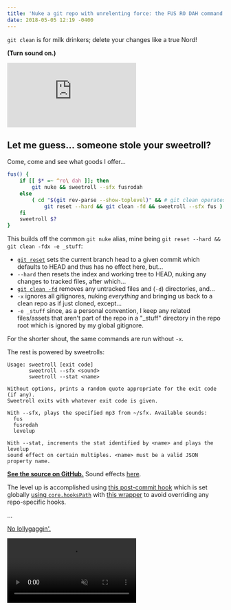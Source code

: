 ```yaml
---
title: 'Nuke a git repo with unrelenting force: the FUS RO DAH command'
date: 2018-05-05 12:19 -0400
---
```


`git clean` is for milk drinkers; delete your changes like a true Nord!

<!-- end -->

**(Turn sound on.)**

<p class="video-embed">
  <iframe src="https://www.youtube.com/embed/6uxOwzALvcc?rel=0&amp;showinfo=0" frameborder="0" allow="autoplay; encrypted-media" allowfullscreen></iframe>
</p>

## Let me guess... someone stole your sweetroll?

Come, come and see what goods I offer...

```bash
fus() {
	if [[ $* =~ ^ro\ dah ]]; then
		git nuke && sweetroll --sfx fusrodah
	else
		( cd "$(git rev-parse --show-toplevel)" && # git clean operates in current dir
			git reset --hard && git clean -fd && sweetroll --sfx fus )
	fi
	sweetroll $?
}
```

This builds off the common `git nuke` alias, mine being `git reset --hard && git clean -fdx -e _stuff`:

- [`git reset`](https://git-scm.com/docs/git-reset#_description) sets the current branch head to a given commit which defaults to HEAD and thus has no effect here, but...
- `--hard` then resets the index and working tree to HEAD, nuking any changes to tracked files, after which...
- [`git clean -fd`](https://git-scm.com/docs/git-clean) removes any untracked files and (`-d`) directories, and...
- `-x` ignores all gitignores, nuking _everything_ and bringing us back to a clean repo as if just cloned, except...
- `-e _stuff` since, as a personal convention, I keep any related files/assets that aren't part of the repo in a "_stuff" directory in the repo root which is ignored by my global gitignore.

For the shorter shout, the same commands are run without `-x`.

The rest is powered by sweetrolls:

```text
Usage: sweetroll [exit code]
       sweetroll --sfx <sound>
       sweetroll --stat <name>

Without options, prints a random quote appropriate for the exit code (if any).
Sweetroll exits with whatever exit code is given.

With --sfx, plays the specified mp3 from ~/sfx. Available sounds:
  fus
  fusrodah
  levelup

With --stat, increments the stat identified by <name> and plays the levelup
sound effect on certain multiples. <name> must be a valid JSON property name.
```

**[See the source on GitHub.](https://github.com/maxkagamine/dotfiles/blob/master/home/bin/sweetroll)** Sound effects [here](https://github.com/maxkagamine/dotfiles/tree/master/home/sfx).

The level up is accomplished using [this post-commit hook](https://github.com/maxkagamine/dotfiles/blob/master/home/git-hooks/post-commit.d/post-commit-sweetroll) which is set globally [using `core.hooksPath`](https://github.com/maxkagamine/dotfiles/blob/master/home/.gitconfig) with [this wrapper](https://github.com/maxkagamine/dotfiles/tree/master/home/git-hooks) to avoid overriding any repo-specific hooks.

...

[No lollygaggin'.](https://www.youtube.com/watch?v=3dbE4v-u0mY&list=PLRvds-tlTLAC3z5ZuXw5ZB_p6oJc9rjpC)

<p><video src="brodual-dance.mp4" autoplay loop muted playsinline /></p>
